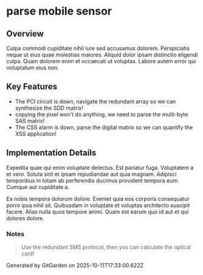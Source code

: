 # parse mobile sensor

## Overview
Culpa commodi cupiditate nihil iure sed accusamus dolorem. Perspiciatis neque ut eius quae molestias maiores. Aliquid dolor ipsam distinctio eligendi culpa. Quam dolorem enim et occaecati ut voluptas. Labore autem error qui voluptatum eius non.

## Key Features
- The PCI circuit is down, navigate the redundant array so we can synthesize the SDD matrix!
- copying the pixel won't do anything, we need to parse the multi-byte SAS matrix!
- The CSS alarm is down, parse the digital matrix so we can quantify the XSS application!

## Implementation Details
Expedita quae qui enim voluptate delectus. Est pariatur fuga. Voluptatem a et vero. Soluta sint et ipsam repudiandae aut quia magnam. Adipisci temporibus in totam ab perferendis ducimus provident tempora eum. Cumque aut cupiditate a.
 Ea nobis tempora dolorum dolore. Eveniet quia eos corporis consequatur porro ipsa nihil sit. Quibusdam in voluptate et voluptas architecto suscipit facere. Alias nulla quos tempore animi. Quam est earum quo id aut et qui dolores dolore.

### Notes
> Use the redundant SMS protocol, then you can calculate the optical card!

Generated by GitGarden on 2025-10-11T17:33:00.622Z